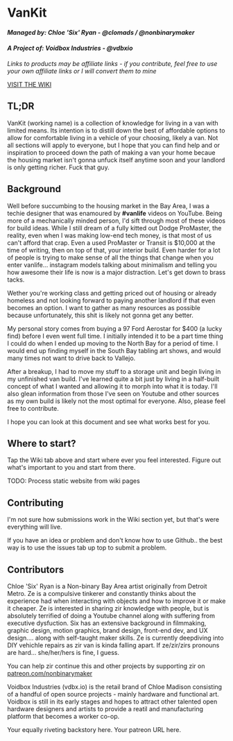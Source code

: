 # VanKit
#### *Managed by: Chloe 'Six' Ryan - @clomads / @nonbinarymaker*
#### *A Project of: Voidbox Industries - @vdbxio*
*Links to products may be affiliate links - if you contribute, feel free to use your own affiliate links or I will convert them to mine*

[VISIT THE WIKI](https://github.com/vdbxio/vankit/wiki)

## TL;DR
VanKit (working name) is a collection of knowledge for living in a van with limited means. Its intention is to distill down the best of affordable options to allow for comfortable living in a vehicle of your choosing, likely a van. Not all sections will apply to everyone, but I hope that you can find help and or inspiration to proceed down the path of making a van your home becaue the housing market isn't gonna unfuck itself anytime soon and your landlord is only getting richer. Fuck that guy.

## Background

Well before succumbing to the housing market in the Bay Area, I was a techie designer that was enamoured by **#vanlife** videos on YouTube. Being more of a mechanically minded person, I'd sift through most of these videos for build ideas. While I still dream of a fully kitted out Dodge ProMaster, the reality, even when I was making low-end tech money, is that most of us can't afford that crap. Even a used ProMaster or Transit is $10,000 at the time of writing, then on top of that, your interior build. Even harder for a lot of people is trying to make sense of all the things that change when you enter vanlife... instagram models talking about minimalism and telling you how awesome their life is now is a major distraction. Let's get down to brass tacks. 

Wether you're working class and getting priced out of housing or already homeless and not looking forward to paying another landlord if that even becomes an option. I want to gather as many resources as possible because unfortunately, this shit is likely not gonna get any better. 

My personal story comes from buying a 97 Ford Aerostar for $400 (a lucky find) before I even went full time. I initially intended it to be a part time thing I could do when I ended up moving to the North Bay for a period of time. I would end up finding myself in the South Bay tabling art shows, and would many times not want to drive back to Vallejo. 

After a breakup, I had to move my stuff to a storage unit and begin living in my unfinished van build. I've learned quite a bit just by living in a half-built concept of what I wanted and allowing it to morph into what it is today. I'll also glean information from those I've seen on Youtube and other sources as my own build is likely not the most optimal for everyone. Also, please feel free to contribute.

I hope you can look at this document and see what works best for you.

## Where to start?

Tap the Wiki tab above and start where ever you feel interested. Figure out what's important to you and start from there.

TODO: Process static website from wiki pages

## Contributing

I'm not sure how submissions work in the Wiki section yet, but that's were everything will live. 

If you have an idea or problem and don't know how to use Github.. the best way is to use the issues tab up top to submit a problem.

## Contributors

Chloe 'Six' Ryan is a Non-binary Bay Area artist originally from Detroit Metro. Ze is a compulsive tinkerer and constantly thinks about the experience had when interacting with objects and how to improve it or make it cheaper. Ze is interested in sharing zir knowledge with people, but is absolutely terrified of doing a Youtube channel along with suffering from executive dysfuction. 
Six has an extensive background in filmmaking, graphic design, motion graphics, brand design, front-end dev, and UX design.... along with self-taught maker skills. Ze is currently deepdiving into DIY vehichle repairs as zir van is kinda falling apart. If ze/zir/zirs pronouns are hard... she/her/hers is fine, I guess. 

You can help zir continue this and other projects by supporting zir on [patreon.com/nonbinarymaker](http://www.patreon.com/nonbinarymaker)

Voidbox Industries (vdbx.io) is the retail brand of Chloe Madison consisting of a handful of open source projects - mainly hardware and functional art. Voidbox is still in its early stages and hopes to attract other talented open hardware designers and artists to provide a reatil and manufacturing platform that becomes a worker co-op.


Your equally riveting backstory here.
Your patreon URL here.
